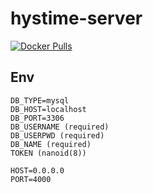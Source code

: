# hystime-server

[![Docker Pulls](https://img.shields.io/docker/pulls/zxilly/hystime-server)](https://hub.docker.com/r/zxilly/hystime-server)

## Env
```env
DB_TYPE=mysql
DB_HOST=localhost
DB_PORT=3306
DB_USERNAME (required)
DB_USERPWD (required)
DB_NAME (required)
TOKEN (nanoid(8))

HOST=0.0.0.0
PORT=4000
```

